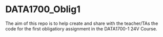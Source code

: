 # DATA1700_Oblig1
The aim of this repo is to help create and share with the teacher/TAs the code for the first obligatiory assignment in the DATA1700-1 24V Course.
